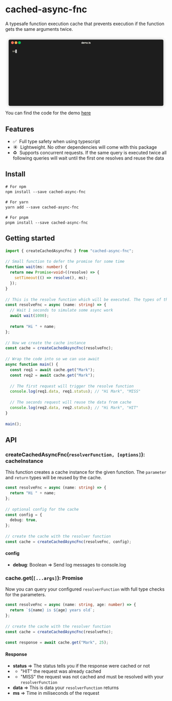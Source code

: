# cached-async-fnc

A typesafe function execution cache that prevents execution if the function gets the same arguments twice.

![Demo](demo/demo.gif)
You can find the code for the demo [here](demo/demo.ts)

## Features

- ✅&nbsp; Full type safety when using typescript
- ☀️&nbsp; Lightweight. No other dependencies will come with this package
- ♻️&nbsp; Supports concurrent requests. If the same query is executed twice all following queries will wait until the first one resolves and reuse the data

## Install

```shell
# For npm
npm install --save cached-async-fnc

# For yarn
yarn add --save cached-async-fnc

# For pnpm
pnpm install --save cached-async-fnc
```

## Getting started

```typescript
import { createCachedAsyncFnc } from "cached-async-fnc";

// Small function to defer the promise for some time
function wait(ms: number) {
  return new Promise<void>((resolve) => {
    setTimeout(() => resolve(), ms);
  });
}

// This is the resolve function which will be executed. The types of the params and return are used later when you query the cache.
const resolveFnc = async (name: string) => {
  // Wait 1 seconds to simulate some async work
  await wait(1000);

  return "Hi " + name;
};

// Now we create the cache instance
const cache = createCachedAsyncFnc(resolveFnc);

// Wrap the code into so we can use await
async function main() {
  const req1 = await cache.get("Mark");
  const req2 = await cache.get("Mark");

  // The first request will trigger the resolve function
  console.log(req1.data, req1.status); // "Hi Mark", "MISS"

  // The seconds request will reuse the data from cache
  console.log(req2.data, req2.status); // "Hi Mark", "HIT"
}

main();
```

## API

### createCachedAsyncFnc(`resolverFunction, [options]`): cacheInstance

This function creates a cache instance for the given function. The `parameter` and `return` types will be reused by the cache.

```typescript
const resolveFnc = async (name: string) => {
  return "Hi " + name;
};

// optional config for the cache
const config = {
  debug: true,
};

// create the cache with the resolver function
const cache = createCachedAsyncFnc(resolveFnc, config);
```

#### config

- **debug**: Boolean => Send log messages to console.log

### cache.get(`[...args]`): Promise

Now you can query your configured `resolverFunction` with full type checks for the parameters.

```typescript
const resolveFnc = async (name: string, age: number) => {
  return `${name} is ${age} years old`;
};

// create the cache with the resolver function
const cache = createCachedAsyncFnc(resolveFnc);

const response = await cache.get("Mark", 25);
```

#### Response

- **status** => The status tells you if the response were cached or not
- - "HIT" the request was already cached
- - "MISS" the request was not cached and must be resolved with your `resolverFunction`
- **data** => This is data your `resolverFunction` returns
- **ms** => Time in miliseconds of the request
